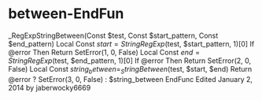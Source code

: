 # between-EndFun
 _RegExpStringBetween(Const $test, Const $start_pattern, Const $end_pattern)     Local Const $start = StringRegExp($test, $start_pattern, 1)[0]      If @error Then Return SetError(1, 0, False)      Local Const $end = StringRegExp($test, $end_pattern, 1)[0]      If @error Then Return SetError(2, 0, False)      Local Const $string_between = _StringBetween($test, $start, $end)     Return @error ? SetError(3, 0, False) : $string_between EndFunc Edited January 2, 2014 by jaberwocky6669
